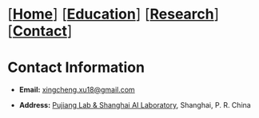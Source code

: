 <span style="font-size:2em;">[[**Home**](https://xingchengxu.github.io/)] [[**Education**](https://xingchengxu.github.io/Education/)] [[**Research**](https://xingchengxu.github.io/Publications/)] [[**Contact**](https://xingchengxu.github.io/Contact/)]</span>

# Contact Information
* **Email:** xingcheng.xu18@gmail.com

* **Address:** <a href="https://www.shlab.org.cn/" title="Pujiang Lab & Shanghai AI Laboratory" target="_blank">Pujiang Lab & Shanghai AI Laboratory</a>, Shanghai, P. R. China


